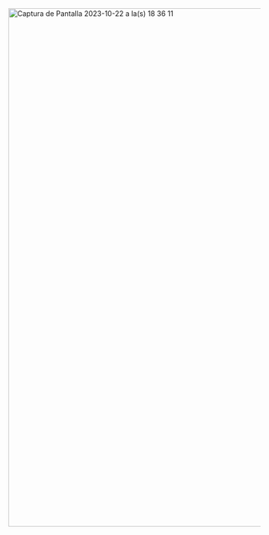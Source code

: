 <img width="1034" alt="Captura de Pantalla 2023-10-22 a la(s) 18 36 11" src="https://github.com/REUBATCODE/recursividad/assets/126991341/b3eeeaa5-3f03-4eec-8e3d-fd8a9b3ce4b0">
